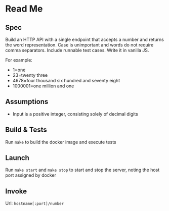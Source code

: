 # Read Me

## Spec

Build an HTTP API with a single endpoint that accepts a number and returns the word representation. Case is unimportant and words do not require comma separators. Include runnable test cases. Write it in vanilla JS.

For example:

- 1=one
- 23=twenty three
- 4678=four thousand six hundred and seventy eight
- 1000001=one million and one

## Assumptions

- Input is a positive integer, consisting solely of decimal digits

## Build & Tests

Run `make` to build the docker image and execute tests

## Launch
Run `make start` and `make stop` to start and stop the server, noting the host port assigned by docker

## Invoke
Url: `hostname[:port]/number`

